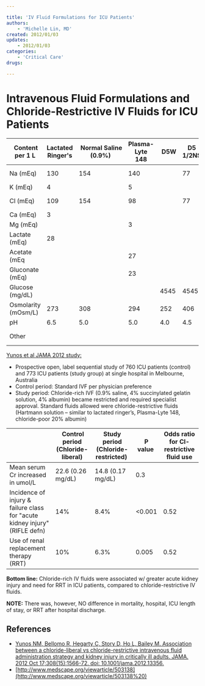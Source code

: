 ```yaml
---

title: 'IV Fluid Formulations for ICU Patients'
authors:
    - 'Michelle Lin, MD'
created: 2012/01/03
updates:
    - 2012/01/03
categories:
    - 'Critical Care'
drugs: 

---
```



# Intravenous Fluid Formulations and Chloride-Restrictive IV Fluids for ICU Patients

|  Content per 1 L    | Lactated Ringer's |  Normal Saline (0.9%) | Plasma-Lyte 148 |  D5W  | D5 1/2NS  | 5% albumin      |
|---------------------|-------------------|-----------------------|-----------------|-------|-----------|-----------------|
| Na (mEq)            | 130               | 154                   | 140             |       | 77        | 130-160         |
| K (mEq)             | 4                 |                       | 5               |       |           | &lt; 1          |
| Cl (mEq)            | 109               | 154                   | 98              |       | 77        | 130-160         |
| Ca (mEq)            | 3                 |                       |                 |       |           |                 |
| Mg (mEq)            |                   |                       | 3               |       |           |                 |
| Lactate (mEq)       | 28                |                       |                 |       |           |                 |
| Acetate (mEq        |                   |                       | 27              |       |           |                 |
| Gluconate (mEq)     |                   |                       | 23              |       |           |                 |
| Glucose (mg/dL)     |                   |                       |                 | 4545  | 4545      |                 |
| Osmolarity (mOsm/L) | 273               | 308                   | 294             | 252   | 406       | 309             |
| pH                  | 6.5               | 5.0                   | 5.0             | 4.0   | 4.5       | 6.4-7.4         |
| Other               |                   |                       |                 |       |           | 50 g/L  albumin |

[Yunos et al JAMA 2012 study:](https://www.ncbi.nlm.nih.gov/pubmed/?term=23073953)

-   Prospective open, label sequential study of 760 ICU patients (control) and 773 ICU patients (study group) at single hospital in Melbourne, Australia
-   Control period: Standard IVF per physician preference
-   Study period: Chloride-rich IVF (0.9% saline, 4% succinylated gelatin solution, 4% albumin) became restricted and required specialist approval. Standard fluids allowed were chloride-restrictive fluids (Hartmann solution – similar to lactated ringer’s, Plasma-Lyte 148, chloride-poor 20% albumin)

|    |  Control period (Chloride-liberal)  | Study period (Chloride-restricted)   | P value   | Odds ratio for Cl-restrictive  fluid use       |
|--------|--------------------|------------------------|-----------|----------------|
| Mean serum Cr increased in umol/L                                            | 22.6 (0.26 mg/dL)        | 14.8 (0.17 mg/dL) | 0.3       |                |
| Incidence of injury & failure class for "acute kidney injury" (RIFLE defn) | 14%                | 8.4%                   | &lt;0.001 | 0.52           |
| Use of renal replacement therapy (RRT)    | 10%                | 6.3%                   | 0.005     | 0.52           |

**Bottom line:** Chloride-rich IV fluids were associated w/ greater acute kidney injury and need for RRT in ICU patients, compared to chloride-restrictive IV fluids. 

**NOTE:** There was, however, NO difference in mortality, hospital, ICU length of stay, or RRT after hospital discharge.

## References

-   [Yunos NM, Bellomo R, Hegarty C, Story D, Ho L, Bailey M. Association between a chloride-liberal vs chloride-restrictive intravenous fluid administration strategy and kidney injury in critically ill adults. JAMA. 2012 Oct 17;308(15):1566-72. doi: 10.1001/jama.2012.13356.](https://www.ncbi.nlm.nih.gov/pubmed/?term=23073953)
-   [http://www.medscape.org/viewarticle/503138](http://www.medscape.org/viewarticle/503138%20)
